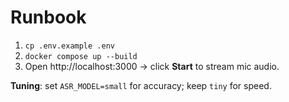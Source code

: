 # Runbook
1) `cp .env.example .env`
2) `docker compose up --build`
3) Open http://localhost:3000 → click **Start** to stream mic audio.

**Tuning**: set `ASR_MODEL=small` for accuracy; keep `tiny` for speed.

